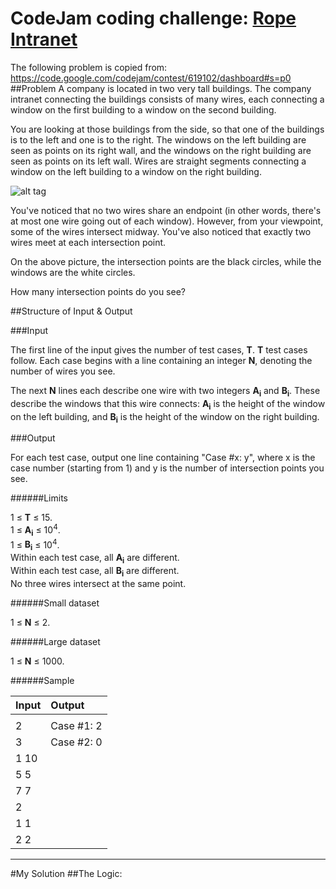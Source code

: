 # CodeJam coding challenge: [Rope Intranet](https://code.google.com/codejam/contest/619102/dashboard#s=p0)
The following problem is copied from: https://code.google.com/codejam/contest/619102/dashboard#s=p0
##Problem
A company is located in two very tall buildings. The company intranet connecting the buildings consists of many wires, each connecting a window on the first building to a window on the second building.

You are looking at those buildings from the side, so that one of the buildings is to the left and one is to the right. The windows on the left building are seen as points on its right wall, and the windows on the right building are seen as points on its left wall. Wires are straight segments connecting a window on the left building to a window on the right building.

![alt tag](https://code.google.com/codejam/contest/images/?image=RopeIntranet.png&p=599117&c=619102)

You've noticed that no two wires share an endpoint (in other words, there's at most one wire going out of each window). However, from your viewpoint, some of the wires intersect midway. You've also noticed that exactly two wires meet at each intersection point.

On the above picture, the intersection points are the black circles, while the windows are the white circles.

How many intersection points do you see?

##Structure of Input & Output

###Input

The first line of the input gives the number of test cases, **T**. **T** test cases follow. Each case begins with a line containing an integer **N**, denoting the number of wires you see.

The next **N** lines each describe one wire with two integers **A<sub>i</sub>** and **B<sub>i</sub>**. These describe the windows that this wire connects: **A<sub>i</sub>** is the height of the window on the left building, and **B<sub>i</sub>** is the height of the window on the right building.

###Output

For each test case, output one line containing "Case #x: y", where x is the case number (starting from 1) and y is the number of intersection points you see.

######Limits

1 ≤ **T** ≤ 15.  
1 ≤ **A<sub>i</sub>** ≤ 10<sup>4</sup>.  
1 ≤ **B<sub>i</sub>** ≤ 10<sup>4</sup>.  
Within each test case, all **A<sub>i</sub>** are different.  
Within each test case, all **B<sub>i</sub>** are different.  
No three wires intersect at the same point.  

######Small dataset

1 ≤ **N** ≤ 2.

######Large dataset

1 ≤ **N** ≤ 1000.

######Sample

|Input |	Output|
|:-----|:-------|
|||
|2 |Case #1: 2|
|3 |Case #2: 0|
|1  10 ||
|5  5 ||
|7  7 ||
|2 ||
|1  1 ||
|2  2 ||


______________________________________________________________________________________________________________________________________
#My Solution
##The Logic:


